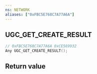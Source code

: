 ```yaml
---
ns: NETWORK
aliases: ["0xFBC5E768C7A77A6A"]
---
```

## UGC_GET_CREATE_RESULT

```c
// 0xFBC5E768C7A77A6A 0xCE569932
Any UGC_GET_CREATE_RESULT();
```

## Return value
